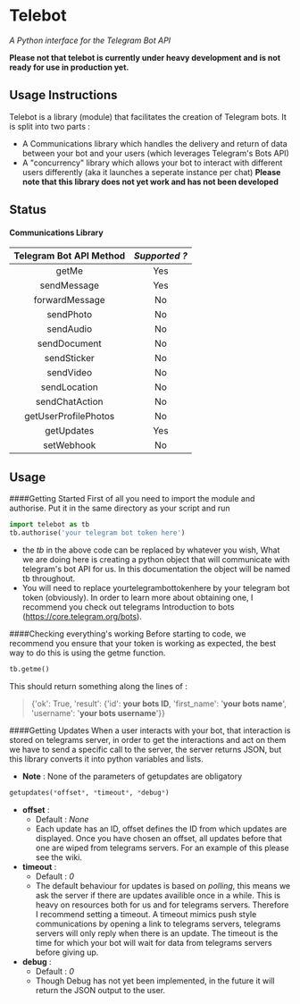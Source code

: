 # Telebot
*A Python interface for the Telegram Bot API*

**Please not that telebot is currently under heavy development and is not ready for use in production yet.**

## Usage Instructions
Telebot is a library (module) that facilitates the creation of Telegram bots.
It is split into two parts : 
- A Communications library which handles the delivery and return of data between your bot and your users (which leverages Telegram's Bots API)
- A "concurrency" library which allows your bot to interact with different users differently (aka it launches a seperate instance per chat) **Please note that this library does not yet work and has not been developed**

## Status
#### Communications Library
| **Telegram Bot API Method** | **_Supported ?_** |
|:---------------------------:|:-----------------:|
|            getMe            |        Yes        |
|         sendMessage         |        Yes        |
|        forwardMessage       |         No        |
|          sendPhoto          |         No        |
|          sendAudio          |         No        |
|         sendDocument        |         No        |
|         sendSticker         |         No        |
|          sendVideo          |         No        |
|         sendLocation        |         No        |
|        sendChatAction       |         No        |
|     getUserProfilePhotos    |         No        |
|          getUpdates         |        Yes        |
|          setWebhook         |         No        |

## Usage
####Getting Started
First of all you need to import the module and authorise. Put it in the same directory as your script and run
```python
import telebot as tb
tb.authorise('your telegram bot token here')
```
- the _tb_ in the above code can be replaced by whatever you wish, What we are doing here is creating a python object that will communicate with telegram's bot API for us. In this documentation the object will be named tb throughout.
- You will need to replace yourtelegrambottokenhere by your telegram bot token (obviously). In order to learn more about obtaining one, I recommend you check out telegrams Introduction to bots (https://core.telegram.org/bots).

####Checking everything's working
Before starting to code, we recommend you ensure that your token is working as expected, the best way to do this is using the getme function.
```python
tb.getme()
```
This should return something along the lines of : 
> {'ok': True, 'result': {'id': **your bots ID**, 'first_name': '**your bots name**', 'username': '**your bots username**'}}

####Getting Updates
When a user interacts with your bot, that interaction is stored on telegrams server, in order to get the interactions and act on them we have to send a specific call to the server, the server returns JSON, but this library converts it into python variables and lists.
* **Note** : None of the parameters of getupdates are obligatory 
```python
getupdates(*offset*, *timeout*, *debug*)
```
  - **offset** :
    - Default : *None*
    - Each update has an ID, offset defines the ID from which updates are displayed. Once you have chosen an offset, all updates before that one are wiped from telegrams servers. For an example of this please see the wiki.
  - **timeout** :
    - Default : *0*
    - The default behaviour for updates is based on *polling*, this means we ask the server if there are updates availible once in a while. This is heavy on resources both for us and for telegrams servers. Therefore I recommend setting a timeout. A timeout mimics push style communications by opening a link to telegrams servers, telegrams servers will only reply when there is an update. The timeout is the time for which your bot will wait for data from telegrams servers before giving up.
  - **debug** :
    - Default : *0*
    - Though Debug has not yet been implemented, in the future it will return the JSON output to the user.
